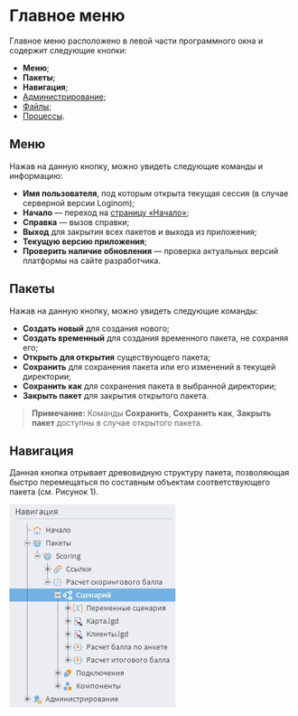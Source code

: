 # Главное меню

Главное меню расположено в левой части программного окна и содержит следующие кнопки:
* **Меню**;
* **Пакеты**;
* **Навигация**;
* [Администрирование](../admin/README.md);
* [Файлы](../location_user_files.md);
* [Процессы](./processes-panel.md).

## Меню

Нажав на данную кнопку, можно увидеть следующие команды и информацию:
      
* **Имя пользователя**, под которым открыта текущая сессия (в случае серверной версии Loginom);
* **Начало** — переход на [страницу «Начало»](./home-page.md);
* **Справка** — вызов справки;
* **Выход** для закрытия всех пакетов и выхода из приложения;
* **Текущую версию приложения**;
* **Проверить наличие обновления** — проверка актуальных версий платформы на сайте разработчика.

## Пакеты

Нажав на данную кнопку, можно увидеть следующие команды:

* **Создать новый** для создания нового;
* **Создать временный** для создания временного пакета, не сохраняя его;
* **Открыть для открытия** существующего пакета;
* **Сохранить** для сохранения пакета или его изменений в текущей директории;
* **Сохранить как** для сохранения пакета в выбранной директории;
* **Закрыть пакет** для закрытия открытого пакета.

>**Примечание:** Команды **Сохранить**, **Сохранить как**, **Закрыть пакет** доступны в случае открытого пакета.

## Навигация

Данная кнопка отрывает древовидную структуру пакета, позволяющая быстро перемещаться по составным объектам соответствующего пакета (см. Рисунок 1).

![Навигация](./navigation.png)
